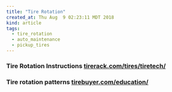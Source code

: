 ```yaml
---
title: "Tire Rotation"
created_at: Thu Aug  9 02:23:11 MDT 2018
kind: article
tags:
  - tire_rotation
  - auto_maintenance
  - pickup_tires
---
```


<h3>
  Tire Rotation Instructions
  <a href="https://www.tirerack.com/tires/tiretech/techpage.jsp?techid=43" target="_blank">tirerack.com/tires/tiretech/</a>
</h3>

<h3>
  Tire rotation patterns
  <a href="https://www.tirebuyer.com/education/tire-rotation-patterns" target="_blank">tirebuyer.com/education/</a>
</h3>

<!--
html boilerplate fragments
<a href="" target="_blank"></a>
<a name=""></a>
<img src="" width="400px">
<ul>
  <li></li>
  <li><a href="" target="_blank"></a></li>
</ul>
<pre>
</pre>
<p style="margin-bottom: 2em;"></p>
<hr style="border: 0; height: 3px; background: #333; background-image: linear-gradient(to right, #ccc, #333, #ccc);">
<pre><code>
</code></pre>
<math xmlns='http://www.w3.org/1998/Math/MathML' display='block'>
</math>
-->
